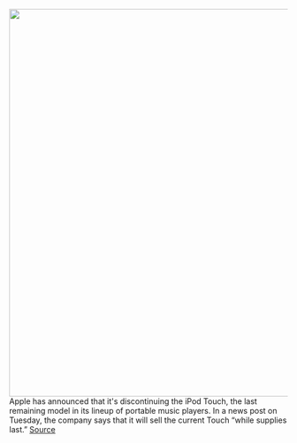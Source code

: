 <img src='https://cdn.vox-cdn.com/thumbor/hcBVq0lcMSqKPMVulE9lKoGZ61g=/0x0:2040x1360/1200x800/filters:focal(857x517:1183x843)/cdn.vox-cdn.com/uploads/chorus_image/image/70852783/jbareham_190607_3472_0146.0.jpg' width='700px' /><br/>
Apple has announced that it's discontinuing the iPod Touch, the last remaining model in its lineup of portable music players. In a news post on Tuesday, the company says that it will sell the current Touch “while supplies last.”
<a href='https://www.theverge.com/2022/5/10/23065412/apple-ipod-touch-canceled-discontinued'> Source <a/>